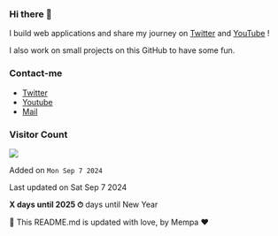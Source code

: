 ### Hi there 👋

I build web applications and share my journey on [Twitter](https://x.com/Mempa21) and [YouTube](https://www.youtube.com/@Mempa21) !

I also work on small projects on this GitHub to have some fun.

### Contact-me

- [Twitter](https://x.com/Mempa21)
- [Youtube](https://www.youtube.com/@Mempa21)
- [Mail](mailto:mempa1peu@gmail.com)

### Visitor Count

<img src="https://profile-counter.glitch.me/Mempa/count.svg" />

Added on `Mon Sep 7 2024`

Last updated on Sat Sep 7 2024

**X days until 2025 ⏱** days until New Year

🤖 This README.md is updated with love, by Mempa ❤️
